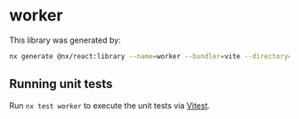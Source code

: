 # worker

This library was generated by:

```sh
nx generate @nx/react:library --name=worker --bundler=vite --directory=packages/worker --compiler=swc --importPath=@takram/three-worker --style=none --unitTestRunner=jest --no-interactive
```

## Running unit tests

Run `nx test worker` to execute the unit tests via [Vitest](https://vitest.dev/).
